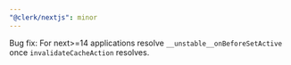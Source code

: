 ```yaml
---
"@clerk/nextjs": minor
---
```


Bug fix: For next>=14 applications resolve `__unstable__onBeforeSetActive` once `invalidateCacheAction` resolves.
